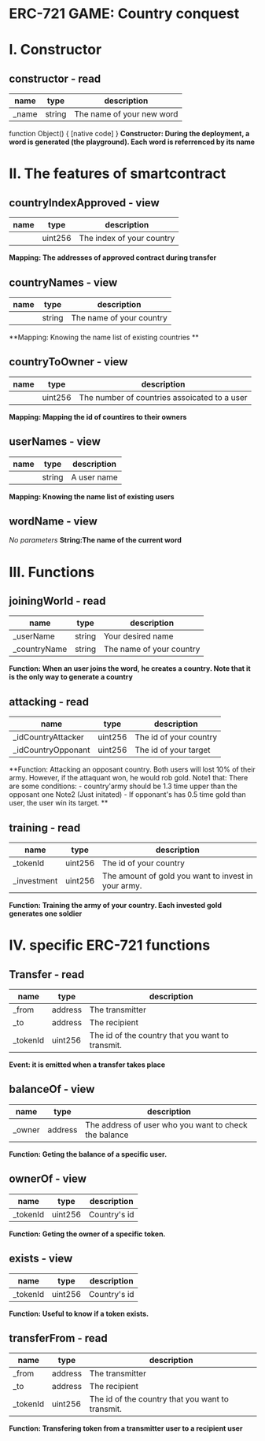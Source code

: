 # ERC-721 GAME: Country conquest

# I. Constructor 

## constructor - read
|name |type |description
|-----|-----|-----------
|_name|string|The name of your new word
function Object() {
    [native code]
}
**Constructor: During the deployment, a word is generated (the playground). Each word is referrenced by its name**


# II. The features of smartcontract

## countryIndexApproved - view
|name |type |description
|-----|-----|-----------
||uint256|The index of your country
**Mapping: The  addresses of approved contract during transfer**

## countryNames - view
|name |type |description
|-----|-----|-----------
||string|The name of your country
**Mapping: Knowing the name list of existing countries **

## countryToOwner - view
|name |type |description
|-----|-----|-----------
||uint256|The number of countries assoicated to a user
**Mapping: Mapping the id of countires to their owners**

## userNames - view
|name |type |description
|-----|-----|-----------
||string|A user name
**Mapping: Knowing the name list of existing users**

## wordName - view
_No parameters_
**String:The name of the current word**

# III. Functions

## joiningWorld - read
|name |type |description
|-----|-----|-----------
|_userName|string|Your desired name
|_countryName|string|The name of your country
**Function: When an user joins the word, he creates a country. Note that it is the only way to generate a country**

## attacking - read
|name |type |description
|-----|-----|-----------
|_idCountryAttacker|uint256|The id of your country
|_idCountryOpponant|uint256|The id of your target
**Function: Attacking an opposant country. Both users will lost 10% of their army. However, if the attaquant won, he would rob gold.
        Note1 that: There are some conditions:
            - country'army should be 1.3 time upper than the opposant one
        Note2 (Just initated)
            - If opponant's has 0.5 time gold than user, the user win its target.
**

## training - read
|name |type |description
|-----|-----|-----------
|_tokenId|uint256|The id of your country
|_investment|uint256|The amount of gold you want to invest in your army.
**Function: Training the army of your country. Each invested gold generates one soldier**

# IV. specific ERC-721 functions 

## Transfer - read
|name |type |description
|-----|-----|-----------
|_from|address|The transmitter
|_to|address|The recipient
|_tokenId|uint256|The id of the country that you want to transmit.
**Event: it is emitted when a transfer takes place**

## balanceOf - view
|name |type |description
|-----|-----|-----------
|_owner|address|The address of user who you want to check the balance
**Function: Geting the balance of a specific user.**

## ownerOf - view
|name |type |description
|-----|-----|-----------
|_tokenId|uint256|Country's id
**Function: Geting the owner of a specific token.**

## exists - view
|name |type |description
|-----|-----|-----------
|_tokenId|uint256|Country's id
**Function: Useful to know if a token exists.**

## transferFrom - read
|name |type |description
|-----|-----|-----------
|_from|address|The transmitter
|_to|address|The recipient
|_tokenId|uint256|The id of the country that you want to transmit.
**Function: Transfering token from a transmitter user to a recipient user**


